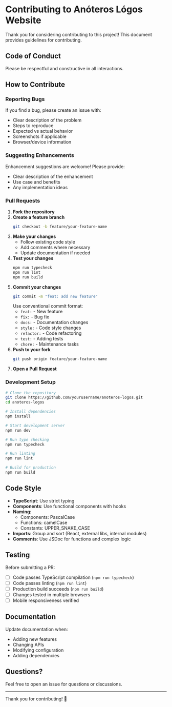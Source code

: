 # Contributing to Anóteros Lógos Website

Thank you for considering contributing to this project! This document provides guidelines for contributing.

## Code of Conduct

Please be respectful and constructive in all interactions.

## How to Contribute

### Reporting Bugs

If you find a bug, please create an issue with:
- Clear description of the problem
- Steps to reproduce
- Expected vs actual behavior
- Screenshots if applicable
- Browser/device information

### Suggesting Enhancements

Enhancement suggestions are welcome! Please provide:
- Clear description of the enhancement
- Use case and benefits
- Any implementation ideas

### Pull Requests

1. **Fork the repository**
2. **Create a feature branch**
   ```bash
   git checkout -b feature/your-feature-name
   ```
3. **Make your changes**
   - Follow existing code style
   - Add comments where necessary
   - Update documentation if needed
4. **Test your changes**
   ```bash
   npm run typecheck
   npm run lint
   npm run build
   ```
5. **Commit your changes**
   ```bash
   git commit -m "feat: add new feature"
   ```
   Use conventional commit format:
   - `feat:` - New feature
   - `fix:` - Bug fix
   - `docs:` - Documentation changes
   - `style:` - Code style changes
   - `refactor:` - Code refactoring
   - `test:` - Adding tests
   - `chore:` - Maintenance tasks
6. **Push to your fork**
   ```bash
   git push origin feature/your-feature-name
   ```
7. **Open a Pull Request**

### Development Setup

```bash
# Clone the repository
git clone https://github.com/yourusername/anoteros-logos.git
cd anoteros-logos

# Install dependencies
npm install

# Start development server
npm run dev

# Run type checking
npm run typecheck

# Run linting
npm run lint

# Build for production
npm run build
```

## Code Style

- **TypeScript**: Use strict typing
- **Components**: Use functional components with hooks
- **Naming**: 
  - Components: PascalCase
  - Functions: camelCase
  - Constants: UPPER_SNAKE_CASE
- **Imports**: Group and sort (React, external libs, internal modules)
- **Comments**: Use JSDoc for functions and complex logic

## Testing

Before submitting a PR:
- [ ] Code passes TypeScript compilation (`npm run typecheck`)
- [ ] Code passes linting (`npm run lint`)
- [ ] Production build succeeds (`npm run build`)
- [ ] Changes tested in multiple browsers
- [ ] Mobile responsiveness verified

## Documentation

Update documentation when:
- Adding new features
- Changing APIs
- Modifying configuration
- Adding dependencies

## Questions?

Feel free to open an issue for questions or discussions.

---

Thank you for contributing! 🚀
